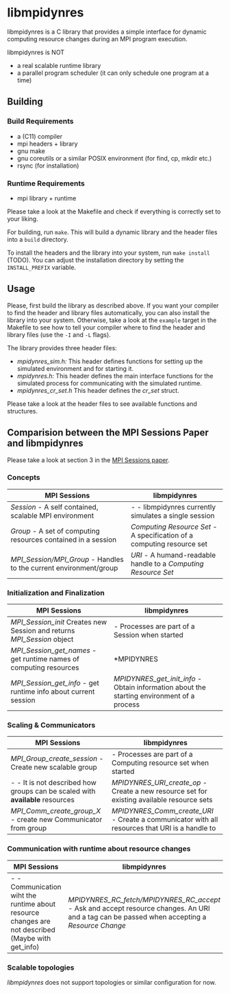 # libmpidynres

libmpidynres is a C library that provides a simple interface for dynamic computing resource changes during an MPI program execution.

libmpidynres is NOT

* a real scalable runtime library
* a parallel program scheduler (it can only schedule one program at a time)

## Building

### Build Requirements
 * a (C11) compiler
 * mpi headers + library
 * gnu make
 * gnu coreutils or a similar POSIX environment (for find, cp, mkdir etc.)
 * rsync (for installation)

### Runtime Requirements
 * mpi library + runtime
 
 

Please take a look at the Makefile and check if everything is correctly set to your liking.

For building, run `make`. This will build a dynamic library and the header files into a `build` directory.

To install the headers and the library into your system, run `make install` (TODO). You can adjust the installation directory by setting the `INSTALL_PREFIX` variable.


## Usage

Please, first build the library as described above. If you want your compiler to find the header and library files automatically, you can also install the library into your system. Otherwise, take a look at the `example` target in the Makefile to see how to tell your compiler where to find the header and library files (use the `-I` and `-L` flags).

The library provides three header files:

 * *mpidynres_sim.h:* This header defines functions for setting up the simulated environment and for starting it.
 * *mpidynres.h:* This header defines the main interface functions for the simulated process for communicating with the simulated runtime.
 * *mpidynres_cr_set.h* This header defines the *cr_set* struct. 
 
Please take a look at the header files to see available functions and structures.


## Comparision between the MPI Sessions Paper and libmpidynres

Please take a look at section 3 in the [MPI Sessions paper](https://dl.acm.org/doi/10.1145/2966884.2966915).

### Concepts


|**MPI Sessions** | **libmpidynres** |
|--------------|------------------|
| *Session* - A self contained, scalable MPI environment | *-* - libmpidynres currently simulates a single session |
| *Group* - A set of computing resources contained in a session | *Computing Resource Set* - A specification of a computing resource set |
| *MPI\_Session/MPI\_Group* - Handles to the current environment/group | *URI* - A humand-readable handle to a *Computing Resource Set* |

### Initialization and Finalization

|**MPI Sessions** | **libmpidynres** |
|--------------|------------------|
|*MPI\_Session_init* Creates new Session and returns *MPI\_Session* object |*-* Processes are part of a Session when started|
|*MPI\_Session\_get_names* - get runtime names of computing resources |*MPIDYNRES
|*MPI\_Session\_get\_info* - get runtime info about current session |*MPIDYNRES\_get\_init\_info* - Obtain information about the starting environment of a process |

### Scaling & Communicators

|**MPI Sessions** | **libmpidynres** |
|--------------|------------------|
|*MPI_Group_create_session* - Create new scalable group |*-* Processes are part of a Computing resource set when started |
|*-* - It is not described how groups can be scaled with **available** resources |*MPIDYNRES\_URI\_create\_op* - Create a new resource set for existing available resource sets |
|*MPI\_Comm\_create\_group\_X* - create new Communicator from group |*MPIDYNRES\_Comm\_create\_URI* - Create a communicator with all resources that URI is a handle to |


### Communication with runtime about resource changes

|**MPI Sessions** | **libmpidynres** |
|--------------|------------------|
|*-* - Communication wiht the runtime about resource changes are not described (Maybe with get\_info) |*MPIDYNRES\_RC\_fetch/MPIDYNRES\_RC\_accept* - Ask and accept resource changes. An URI and a tag can be passed when accepting a *Resource Change* |

### Scalable topologies

*libmpidynres* does not support topologies or similar configuration for now.
